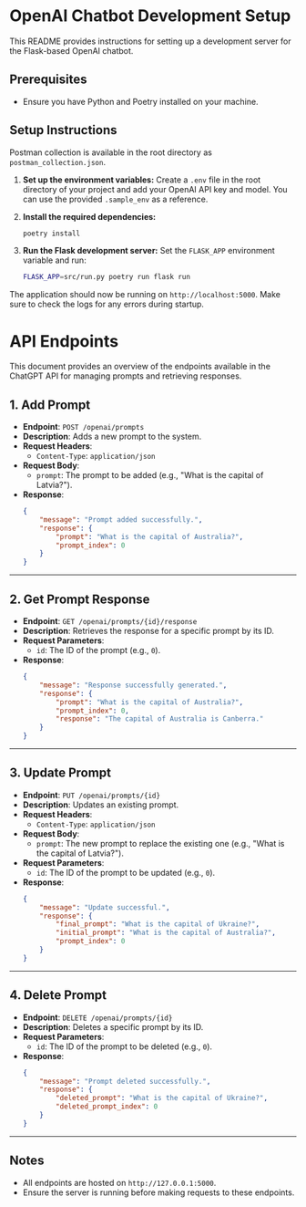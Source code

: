 # OpenAI Chatbot Development Setup

This README provides instructions for setting up a development server for the Flask-based OpenAI chatbot.

## Prerequisites
- Ensure you have Python and Poetry installed on your machine.

## Setup Instructions

Postman collection is available in the root directory as `postman_collection.json`.

1. **Set up the environment variables:**
   Create a `.env` file in the root directory of your project and add your OpenAI API key and model. You can use the provided `.sample_env` as a reference.

2. **Install the required dependencies:**
   ```bash
   poetry install
   ```

3. **Run the Flask development server:**
   Set the `FLASK_APP` environment variable and run:
   ```bash
   FLASK_APP=src/run.py poetry run flask run
   ```

The application should now be running on `http://localhost:5000`.
Make sure to check the logs for any errors during startup.



# API Endpoints

This document provides an overview of the endpoints available in the ChatGPT API for managing prompts and retrieving responses.

## 1. Add Prompt

- **Endpoint**: `POST /openai/prompts`
- **Description**: Adds a new prompt to the system.
- **Request Headers**:
  - `Content-Type`: `application/json`
- **Request Body**:
  - `prompt`: The prompt to be added (e.g., "What is the capital of Latvia?").
- **Response**: 
  ```json
  {
      "message": "Prompt added successfully.",
      "response": {
          "prompt": "What is the capital of Australia?",
          "prompt_index": 0
      }
  }
  ```

---

## 2. Get Prompt Response

- **Endpoint**: `GET /openai/prompts/{id}/response`
- **Description**: Retrieves the response for a specific prompt by its ID.
- **Request Parameters**:
  - `id`: The ID of the prompt (e.g., `0`).
- **Response**: 
  ```json
  {
      "message": "Response successfully generated.",
      "response": {
          "prompt": "What is the capital of Australia?",
          "prompt_index": 0,
          "response": "The capital of Australia is Canberra."
      }
  }
  ```

---

## 3. Update Prompt

- **Endpoint**: `PUT /openai/prompts/{id}`
- **Description**: Updates an existing prompt.
- **Request Headers**:
  - `Content-Type`: `application/json`
- **Request Body**:
  - `prompt`: The new prompt to replace the existing one (e.g., "What is the capital of Latvia?").
- **Request Parameters**:
  - `id`: The ID of the prompt to be updated (e.g., `0`).
- **Response**: 
  ```json
  {
      "message": "Update successful.",
      "response": {
          "final_prompt": "What is the capital of Ukraine?",
          "initial_prompt": "What is the capital of Australia?",
          "prompt_index": 0
      }
  }
  ```

---

## 4. Delete Prompt

- **Endpoint**: `DELETE /openai/prompts/{id}`
- **Description**: Deletes a specific prompt by its ID.
- **Request Parameters**:
  - `id`: The ID of the prompt to be deleted (e.g., `0`).
- **Response**: 
  ```json
  {
      "message": "Prompt deleted successfully.",
      "response": {
          "deleted_prompt": "What is the capital of Ukraine?",
          "deleted_prompt_index": 0
      }
  }
  ```

---

## Notes

- All endpoints are hosted on `http://127.0.0.1:5000`.
- Ensure the server is running before making requests to these endpoints.

